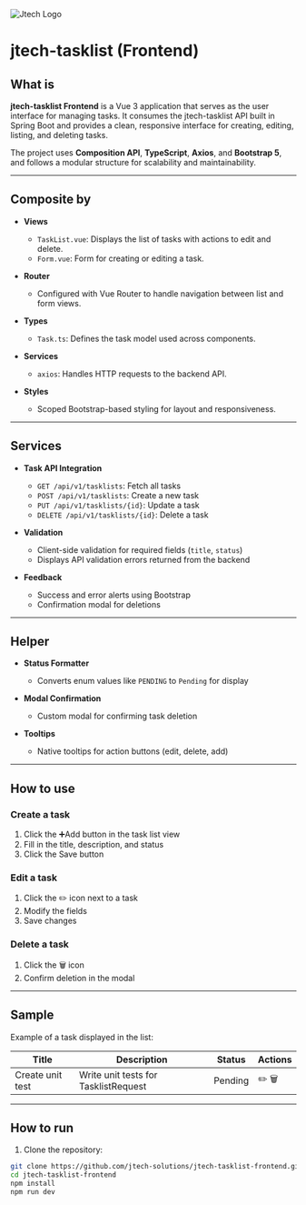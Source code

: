 ![Jtech Logo](http://www.jtech.com.br/wp-content/uploads/2015/06/logo.png)

# jtech-tasklist (Frontend)

## What is

**jtech-tasklist Frontend** is a Vue 3 application that serves as the user interface for managing tasks. It consumes the jtech-tasklist API built in Spring Boot and provides a clean, responsive interface for creating, editing, listing, and deleting tasks.

The project uses **Composition API**, **TypeScript**, **Axios**, and **Bootstrap 5**, and follows a modular structure for scalability and maintainability.

---

## Composite by

- **Views**
  - `TaskList.vue`: Displays the list of tasks with actions to edit and delete.
  - `Form.vue`: Form for creating or editing a task.

- **Router**
  - Configured with Vue Router to handle navigation between list and form views.

- **Types**
  - `Task.ts`: Defines the task model used across components.

- **Services**
  - `axios`: Handles HTTP requests to the backend API.

- **Styles**
  - Scoped Bootstrap-based styling for layout and responsiveness.

---

## Services

- **Task API Integration**
  - `GET /api/v1/tasklists`: Fetch all tasks
  - `POST /api/v1/tasklists`: Create a new task
  - `PUT /api/v1/tasklists/{id}`: Update a task
  - `DELETE /api/v1/tasklists/{id}`: Delete a task

- **Validation**
  - Client-side validation for required fields (`title`, `status`)
  - Displays API validation errors returned from the backend

- **Feedback**
  - Success and error alerts using Bootstrap
  - Confirmation modal for deletions

---

## Helper

- **Status Formatter**
  - Converts enum values like `PENDING` to `Pending` for display

- **Modal Confirmation**
  - Custom modal for confirming task deletion

- **Tooltips**
  - Native tooltips for action buttons (edit, delete, add)

---

## How to use

### Create a task

1. Click the ➕Add button in the task list view
2. Fill in the title, description, and status
3. Click the Save button

### Edit a task

1. Click the ✏️ icon next to a task
2. Modify the fields
3. Save changes

### Delete a task

1. Click the 🗑️ icon
2. Confirm deletion in the modal

---

## Sample

Example of a task displayed in the list:

| Title            | Description                             | Status  | Actions         |
|------------------|-----------------------------------------|---------|-----------------|
| Create unit test | Write unit tests for TasklistRequest    | Pending | ✏️ 🗑️            |

---

## How to run

1. Clone the repository:

```bash
git clone https://github.com/jtech-solutions/jtech-tasklist-frontend.git
cd jtech-tasklist-frontend
npm install
npm run dev
